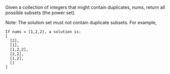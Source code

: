 Given a collection of integers that might contain duplicates, nums, return all possible subsets (the power set).

Note: The solution set must not contain duplicate subsets.
For example,
```
If nums = [1,2,2], a solution is:
[
  [2],
  [1],
  [1,2,2],
  [2,2],
  [1,2],
  []
]
```